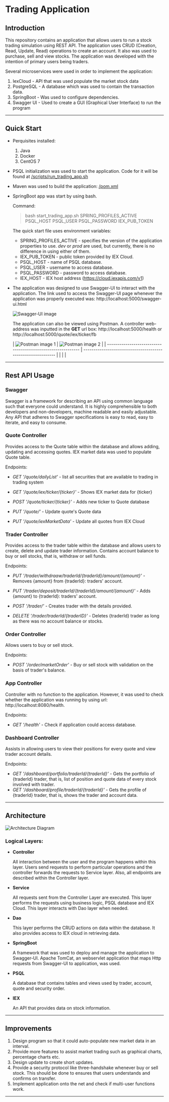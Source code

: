 # Trading Application



## Introduction

This repository contains an application that allows users to run a stock trading simulation using REST API. The application uses CRUD (Creation, Read, Update, Read) operations to create an account. It also was used to purchase, sell and view stocks. The application was developed with the intention of primary users being traders. 

Several microservices were used in order to implement the application:

1. IexCloud - API that was used populate the market stock data 
2. PostgreSQL - A database which was used to contain the transaction data. 
3. SpringBoot - Was used to configure dependencies.
4. Swagger UI - Used to create a GUI (Graphical User Interface) to run the program

---



## Quick Start

- Perquisites installed:
  1. Java
  2. Docker
  3. CentOS 7

- PSQL initialization was used to start the application. Code for it will be found at  [/scripts/run_trading_app.sh](https://github.com/shyleshragun/trading_app/blob/master/scripts/run_trading_app.sh)

-  Maven was used to build the application: [/pom.xml](https://github.com/shyleshragun/trading_app/blob/master/pom.xml)

- SpringBoot app was start by using bash.

  Command:

  > bash start_trading_app.sh SPRING_PROFILES_ACTIVE PSQL_HOST PSQL_USER PSQL_PASSWORD IEX_PUB_TOKEN

  The quick start file uses environment variables:

  - SPRING_PROFILES_ACTIVE - specifies the version of the application properties to use.  *dev* or *prod* are used, but currently, there is no difference in using either of them.
  - IEX_PUB_TOKEN - public token provided by IEX Cloud.
  - PSQL_HOST - name of PSQL database.
  - PSQL_USER - username to access database.
  - PSQL_PASSWORD - password to access database.
  - IEX_HOST - IEX host address (https://cloud.iexapis.com/v1)

- The application was designed to use Swagger-UI to interact with the application. The link used to access the Swagger-UI page whenever the application was properly executed was: http://localhost:5000/swagger-ui.html

  ![Swagger-UI image](https://github.com/shyleshragun/trading_app/blob/master/assets/swagger.JPG)

  

  The application can also be viewed using Postman. A controller web-address was inputted in the **GET** url box: http://localhost:5000/health or http://localhost:5000/quote/iex/ticker/fb

  

  | ![Postman image 1](https://github.com/shyleshragun/trading_app/blob/master/assets/Postman.JPG) | ![Postman image 2](https://github.com/shyleshragun/trading_app/blob/master/assets/Postman1.JPG) |
| ------------------------------------------------------------ | ------------------------------------------------------------ |
  |                                                              |                                                              |

  

---



## Rest API Usage

### Swagger

Swagger is a framework for describing an API using common language such that everyone could understand.  It is highly comprehensible to both developers and non-developers, machine readable and easily adjustable. Any API that adheres to Swagger specifications is easy to read, easy to iterate, and easy to consume.

 

### Quote Controller

Provides access to the Quote table within the database and allows adding, updating and accessing quotes. IEX market data was used to populate Quote table.

Endpoints:

- *GET '/quote/dailyList'* - list all securities that are available to trading in trading system

- *GET '/quote/iex/ticker/{ticker}'* - Shows IEX market data for {ticker}

- *POST '/quote/ticker/{ticker}'* - Adds new ticker to Quote database

- *PUT '/quote/'* - Update quote's Quote data

- *PUT '/quote/iexMarketData'* - Update all quotes from IEX Cloud

  

### Trader Controller

Provides access to the trader table within the database and allows users to create, delete and update trader information. Contains account balance to buy or sell stocks, that is, withdraw or sell funds.

Endpoints:

- *PUT '/trader/withdraaw/traderId/{traderId}/amount/{amount}'* - Removes {amount} from  {traderId}: traders' account.
- *PUT '/trader/deposit/traderId/{traderId}/amount/{amount}'* -  Adds {amount} to {traderId}: traders' account.
- *POST '/trader/'* - Creates trader with the details provided.

- *DELETE '/trader/traderId/{traderID}'* - Deletes {traderId} trader as long as there was no account balance or stocks.

  

### Order Controller

Allows users to buy or sell stock.

Endpoints:

- *POST '/order/marketOrder'* - Buy or sell stock with validation on the basis of trader's balance.

  

### App Controller

Controller with no function to the application. However, it was used to check whether the application was running by using url: http://localhost:8080/health.

Endpoints:

- *GET '/health'* - Check if application could access database.

  

### Dashboard Controller

Assists in allowing users to view their positions for every quote and view trader account details.

Endpoints:

- *GET '/dashboard/portfolio/traderId/{traderId}'* - Gets the portfolio of {traderId} trader, that is, list of  position and quote data of every stock involved with trader.
- *GET '/dashboard/profile/traderId/{traderId}'* - Gets the profile of {traderId} trader, that is, shows the trader and account data.

---



## Architecture

![Architecture Diagram](https://github.com/shyleshragun/trading_app/blob/master/assets/architecture.JPG)

### Logical Layers:

- **Controller** 

  All interaction between the user and the program happens within this layer. Users send requests to perform particular operations and the controller forwards the requests to Service layer. Also, all endpoints are described within the Controller layer.

  

- **Service**

  All requests sent from the Controller Layer are executed. This layer performs the requests using business logic, PSQL database and IEX Cloud. This layer interacts with Dao layer when needed.

  

- **Dao**

  This layer performs the CRUD actions on data within the database. It also provides access to IEX cloud in retrieving data. 

  

- **SpringBoot**

  A framework that was used to deploy and manage the application to Swagger-UI. Apache TomCat, an webservlet application that maps Http requests from Swagger-UI to application, was used.

  

- **PSQL** 

  A database that contains tables and views used by trader, account, quote and security order. 

  

- **IEX**

  An API that provides data on stock information.

---



## Improvements

1. Design program so that it could auto-populate new market data in an interval.
2. Provide more features to assist market trading such as graphical charts, percentage charts etc.
3. Design update to create short updates.
4. Provide a security protocol like three-handshake whenever buy or sell stock. This should be done to ensures that users understands and confirms on transfer.
5. Implement application onto the net and check if multi-user functions work.  

---

